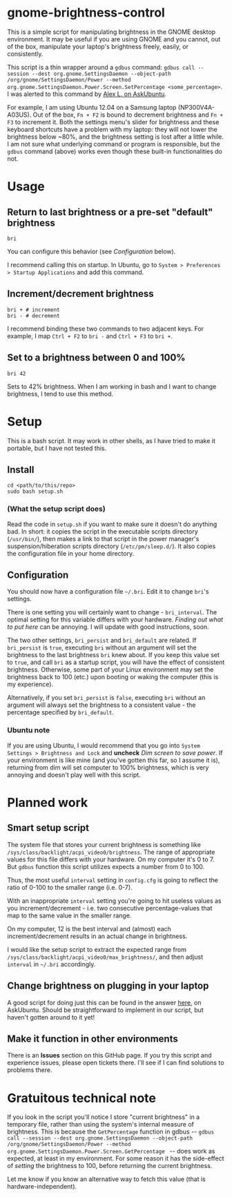 gnome-brightness-control
========================

This is a simple script for manipulating brightness in the GNOME desktop environment. It may be useful if you are using GNOME and you cannot, out of the box, manipulate your laptop's brightness freely, easily, or consistently.

This script is a thin wrapper around a `gdbus` command: `gdbus call --session --dest org.gnome.SettingsDaemon --object-path /org/gnome/SettingsDaemon/Power --method org.gnome.SettingsDaemon.Power.Screen.SetPercentage <some_percentage>`. I was alerted to this command by [Alex L. on AskUbuntu](http://askubuntu.com/questions/178686/can-i-set-superuser-inside-the-launcher).

For example, I am using Ubuntu 12.04 on a Samsung laptop (NP300V4A-A03US). Out of the box, `Fn + F2` is bound to decrement brightness and `Fn + F3` to increment it. Both the settings menu's slider for brightness and these keyboard shortcuts have a problem with my laptop: they will not lower the brightness below ~80%, and the brightness setting is lost after a little while. I am not sure what underlying command or program is responsible, but the `gdbus` command (above) works even though these built-in functionalities do not.

Usage
============

Return to last brightness or a pre-set "default" brightness
-----------------------------------------------------------

    bri

You can configure this behavior (see *Configuration* below).

I recommend calling this on startup. In Ubuntu, go to `System > Preferences > Startup Applications` and add this command.

Increment/decrement brightness
------------------------------

    bri + # increment
    bri - # decrement

I recommend binding these two commands to two adjacent keys. For example, I map `Ctrl + F2` to `bri -` and `Ctrl + F3` to `bri +`.

Set to a brightness between 0 and 100%
--------------------------------------

    bri 42

Sets to 42% brightness. When I am working in bash and I want to change brightness, I tend to use this method.

Setup
============

This is a bash script. It may work in other shells, as I have tried to make it portable, but I have not tested this.

Install
------------

    cd <path/to/this/repo>
    sudo bash setup.sh

### (What the setup script does)

Read the code in `setup.sh` if you want to make sure it doesn't do anything bad. In short: it copies the script in the executable scripts directory (`/usr/bin/`), then makes a link to that script in the power manager's suspension/hiberation scripts directory (`/etc/pm/sleep.d/`). It also copies the configuration file in your home directory.

Configuration
-------------

You should now have a configuration file `~/.bri`. Edit it to change `bri`'s settings.

There is one setting you will certainly want to change - `bri_interval`. The optimal setting for this variable differs with your hardware. *Finding out what to put here* can be annoying. I will update with good instructions, soon.

The two other settings, `bri_persist` and `bri_default` are related. If `bri_persist` is `true`, executing `bri` without an argument will set the brightness to the last brightness `bri` knew about. If you keep this value set to `true`, and call `bri` as a startup script, you will have the effect of consistent brightness. Otherwise, some part of your Linux environment may set the brightness back to 100 (etc.) upon booting or waking the computer (this is my experience).

Alternatively, if you set `bri_persist` is `false`, executing `bri` without an argument will always set the brightness to a consistent value - the percentage specified by `bri_default`.

### Ubuntu note

If you are using Ubuntu, I would recommend that you go into `System Settings > Brightness and Lock` and **uncheck** *Dim screen to save power*. If your environment is like mine (and you've gotten this far, so I assume it is), returning from dim will set computer to 100% brightness, which is very annoying and doesn't play well with this script.

Planned work
============

Smart setup script
--------------------

The system file that stores your current brightness is something like `/sys/class/backlight/acpi_video0/brightness`. The range of appropriate values for this file differs with your hardware. On my computer it's 0 to 7. But `gdbus` function this script utilizes expects a number from 0 to 100.

Thus, the most useful `interval` setting in `config.cfg` is going to reflect the ratio of 0-100 to the smaller range (i.e. 0-7).

With an inappropriate `interval` setting you're going to hit useless values as you increment/decrement - i.e. two consecutive percentage-values that map to the same value in the smaller range.

On my computer, 12 is the best interval and (almost) each increment/decrement results in an actual change in brightness.

I would like the setup script to extract the expected range from `/sys/class/backlight/acpi_video0/max_brightness/`, and then adjust `interval` in `~/.bri` accordingly.

Change brightness on plugging in your laptop
----------------------------------------------

A good script for doing just this can be found in the answer [here](http://askubuntu.com/questions/93601/change-screen-brightness-automatically-on-ac-connection-disconnection), on AskUbuntu. Should be straightforward to implement in our script, but haven't gotten around to it yet!


Make it function in other environments
---------------

There is an **Issues** section on this GitHub page. If you try this script and experience issues, please open tickets there. I'll see if I can find solutions to problems there.

Gratuitous technical note
==============

If you look in the script you'll notice I store "current brightness" in a temporary file, rather than using the system's internal measure of brightness. This is because the `GetPercentage` function in gdbus -- `gdbus call --session --dest org.gnome.SettingsDaemon --object-path /org/gnome/SettingsDaemon/Power --method org.gnome.SettingsDaemon.Power.Screen.GetPercentage ` -- does work as expected, at least in my environment. For some reason it has the side-effect of *setting* the brightness to 100, before returning the current brightness.

Let me know if you know an alternative way to fetch this value (that is hardware-independent).

